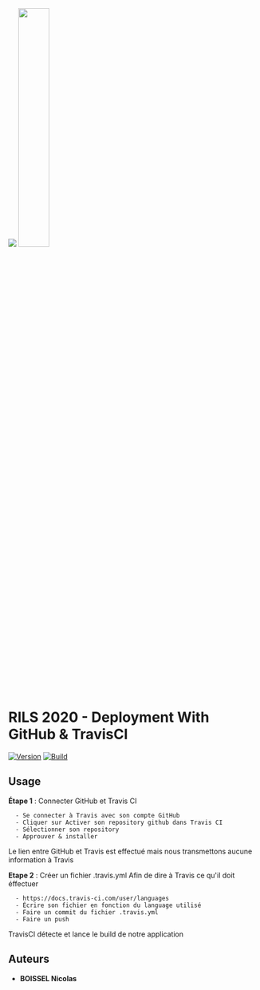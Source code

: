 
<img  src="https://ecole-alternance.cesi.fr/wp-content/themes/cesi/static/logo/ecole-alternance.svg">
<img  src="https://secrethub.io/img/travis-ci.svg" width="35%">

# RILS 2020 - Deployment With GitHub & TravisCI 

[![Version](https://badge.fury.io/gh/tterb%2FHyde.svg)]() [![Build](https://travis-ci.com/BoisselNicolas/Rils-deploy.svg?token=4kAo6qsZ5hqAksyhZUQD&branch=main)]()

## Usage

**Étape 1** : Connecter GitHub et Travis CI

```
  - Se connecter à Travis avec son compte GitHub
  - Cliquer sur Activer son repository github dans Travis CI
  - Sélectionner son repository
  - Approuver & installer
```
Le lien entre GitHub et Travis est effectué mais nous transmettons aucune information à Travis

**Etape 2** : Créer un fichier .travis.yml Afin de dire à Travis ce qu'il doit éffectuer

```
  - https://docs.travis-ci.com/user/languages
  - Écrire son fichier en fonction du language utilisé
  - Faire un commit du fichier .travis.yml
  - Faire un push
```

TravisCI détecte et lance le build de notre application
 

## Auteurs

  

* **BOISSEL Nicolas**
